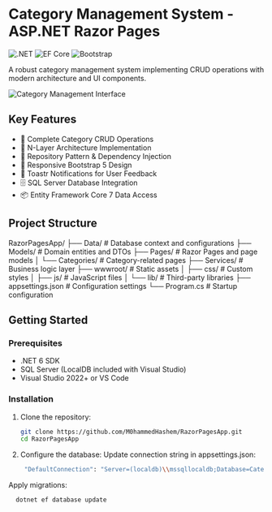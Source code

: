 # Category Management System - ASP.NET Razor Pages

![.NET](https://img.shields.io/badge/.NET-6.0-%23512BD4)
![EF Core](https://img.shields.io/badge/EF%20Core-7.0-green)
![Bootstrap](https://img.shields.io/badge/Bootstrap-5.2-blueviolet)

A robust category management system implementing CRUD operations with modern architecture and UI components.

![Category Management Interface](screenshots/screenshot.png)

## Key Features

- 🚀 Complete Category CRUD Operations
- 📁 N-Layer Architecture Implementation
- 🎯 Repository Pattern & Dependency Injection
- 📱 Responsive Bootstrap 5 Design
- 📢 Toastr Notifications for User Feedback
- 🗄️ SQL Server Database Integration
- 📦 Entity Framework Core 7 Data Access

## Project Structure
RazorPagesApp/
├── Data/ # Database context and configurations
├── Models/ # Domain entities and DTOs
├── Pages/ # Razor Pages and page models
│ └── Categories/ # Category-related pages
├── Services/ # Business logic layer
├── wwwroot/ # Static assets
│ ├── css/ # Custom styles
│ ├── js/ # JavaScript files
│ └── lib/ # Third-party libraries
├── appsettings.json # Configuration settings
└── Program.cs # Startup configuration


## Getting Started

### Prerequisites

- .NET 6 SDK
- SQL Server (LocalDB included with Visual Studio)
- Visual Studio 2022+ or VS Code

### Installation

1. Clone the repository:
   ```bash
   git clone https://github.com/M0hammedHashem/RazorPagesApp.git
   cd RazorPagesApp
2. Configure the database:
Update connection string in appsettings.json:
   ```bash
    "DefaultConnection": "Server=(localdb)\\mssqllocaldb;Database=CategoryDB;Trusted_Connection=True;"
Apply migrations:
   ```bash
     dotnet ef database update


   
